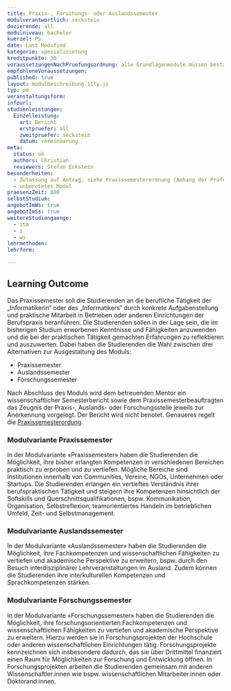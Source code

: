 ```yaml
---
title: Praxis-, Forschungs- oder Auslandssemester
modulverantwortlich: seckstein
dozierende: all
modulniveau: bachelor
kuerzel: PS
date: Last Modified
kategorie: spezialisierung
kreditpunkte: 30
voraussetzungenNachPruefungsordnung: alle Grundlagenmodule müssen bestanden sein
empfohleneVoraussetzungen: 
published: true
layout: modulbeschreibung.11ty.js
typ: pm
veranstaltungsform: 
infourl: 
studienleistungen:
  Einzelleistung:
    art: Bericht
    erstpruefer: all
    zweitpruefer: seckstein
    datum: vereinbarung
meta:
  status: ok
  authors: Christian
  reviewers: Stefan Eckstein
besonderheiten: 
  - Zulassung auf Antrag, siehe Praxissemesterordnung (Anhang der Prüfungsordnung).
  - unbenotetes Modul
praesenzZeit: 880
selbstStudium:
angebotImWs: true
angebotImSs: true
weitereStudiengaenge: 
  - itm
  - i
  - wi
lehrmethoden:
lehrform:

---
```


## Learning Outcome

Das Praxissemester soll die Studierenden an die berufliche Tätigkeit der „Informatikerin“ oder des „Informatikers“ durch konkrete Aufgabenstellung und praktische Mitarbeit in Betrieben oder anderen Einrichtungen der Berufspraxis heranführen. Die Studierenden sollen in der Lage sein, die im bisherigen Studium erworbenen Kenntnisse und Fähigkeiten anzuwenden und die bei der praktischen Tätigkeit gemachten Erfahrungen zu reflektieren und auszuwerten. Dabei haben die Studierenden die Wahl zwischen drei Alternativen zur Ausgestaltung des Moduls:

- Praxissemester
- Auslandssemester
- Forschungssemester

Nach Abschluss des Moduls wird dem betreuenden Mentor ein wissenschaftlicher Semesterbericht sowie dem Praxissemesterbeauftragten das Zeugnis der Praxis-, Auslands- oder Forschungsstelle jeweils zur Anerkennung vorgelegt. Der Bericht wird nicht benotet. Genaueres regelt die [Praxissemesterordung](https://www.th-koeln.de/studium/medieninformatik-bachelor--ordnungen-und-formulare_3963.php).

### Modulvariante Praxissemester
In der Modulvariante «Praxissemester» haben die Studierenden die Möglichkeit, ihre bisher erlangten Kompetenzen in verschiedenen Bereichen praktisch zu erproben und zu vertiefen. Mögliche Bereiche sind Institutionen innerhalb von Communities, Vereine, NGOs, Unternehmen oder Startups. Die Studierenden erlangen ein vertieftes Verständnis ihrer berufspraktischen Tätigkeit und steigern ihre Kompetenzen hinsichtlich der Softskills und Querschnittsqualifikationen, bspw. Kommunikation, Organisation, Selbstreflexion, teamorientiertes Handeln im betrieblichen Umfeld, Zeit- und Selbstmanagement. 

### Modulvariante Auslandssemester
In der Modulvariante «Auslandssemester» haben die Studierenden die Möglichkeit, ihre Fachkompetenzen und wissenschaftlichen Fähigkeiten zu vertiefen und akademische Perspektive zu erweitern, bspw. durch den Besuch interdisziplinärer Lehrveranstaltungen im Ausland. Zudem können die Studierenden ihre interkulturellen Kompetenzen und Sprachkompetenzen stärken.

### Modulvariante Forschungssemester
In der Modulvariante «Forschungssemester» haben die Studierenden die Möglichkeit, ihre forschungsorientierten Fachkompetenzen und wissenschaftlichen Fähigkeiten zu vertiefen und akademische Perspektive zu erweitern. Hierzu werden sie in Forschungsprojekten der Hochschule oder anderen wissenschaftlichen Einrichtungen tätig. Forschungsprojekte kennzeichnen sich insbesondere dadurch, das sie über Drittmittel finanziert einen Raum für Möglichkeiten zur Forschung und Entwicklung öffnen. In Forschungsprojekten arbeiten die Studierenden gemeinsam mit anderen Wissenschaftler:innen wie bspw. wissenschaftlichen Mitarbeiter:innen oder Doktorand:innen.
